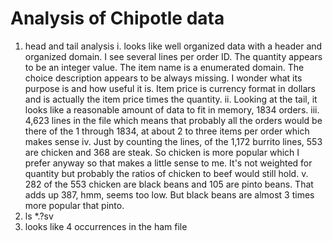 # Analysis of Chipotle data

1.  head and tail analysis
i. looks like well organized data with a header and organized domain.
I see several lines per order ID.  The quantity appears to be an integer value. The item name is a enumerated domain.  The choice description appears to be always missing.  I wonder what its purpose is and how useful it is.  Item price is currency format in dollars and is actually the item price times the quantity.
ii. Looking at the tail, it looks like a reasonable amount of data to fit in memory, 1834 orders. 
iii. 4,623 lines in the file which means that probably all the orders would be there of the 1 through 1834, at about 2 to three items per order which makes sense
iv.  Just by counting the lines, of the 1,172 burrito lines, 553 are chicken and 368 are steak.  So chicken is more popular which I prefer anyway so that makes a little sense to me. It's not weighted for quantity but probably the ratios of chicken to beef would still hold.
v.  282 of the 553 chicken are black beans and 105 are pinto beans.  That adds up 387, hmm, seems too low.  But black beans are almost 3 times more popular that pinto.
2.  ls *.?sv
3. looks like 4 occurrences in the ham file




